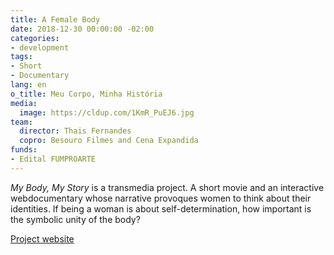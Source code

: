 ```yaml
---
title: A Female Body
date: 2018-12-30 00:00:00 -02:00
categories:
- development
tags:
- Short
- Documentary
lang: en
o_title: Meu Corpo, Minha História
media:
  image: https://cldup.com/1KmR_PuEJ6.jpg
team:
  director: Thais Fernandes
  copro: Besouro Filmes and Cena Expandida
funds:
- Edital FUMPROARTE
---
```


_My Body, My Story_ is a transmedia project. A short movie and an interactive webdocumentary whose narrative provoques women to think about their identities. If being a woman is about self-determination, how important is the symbolic unity of the body?

[Project website](http://afemalebodyproject.com/#top)
